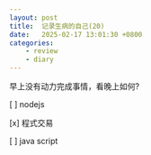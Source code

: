 ```yaml
---
layout: post
title:  记录生病的自己(20)
date:   2025-02-17 13:01:30 +0800
categories: 
    - review
    - diary
---
```


早上没有动力完成事情，看晚上如何?

[ ] nodejs

[x] 程式交易

[ ] java script
